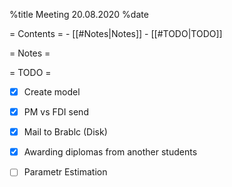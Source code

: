 %title Meeting 20.08.2020
%date

= Contents =
    - [[#Notes|Notes]]
    - [[#TODO|TODO]]

= Notes =

= TODO =
* [X] Create model
* [X] PM vs FDI send
* [X] Mail to Brablc (Disk)
* [X] Awarding diplomas from another students
* [ ] Parametr Estimation


